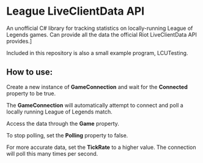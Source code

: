 # League LiveClientData API
An unofficial C# library for tracking statistics on locally-running League of Legends games.
Can provide all the data the official Riot LiveClientData API provides.]

Included in this repository is also a small example program, LCUTesting.

## How to use:
Create a new instance of **GameConnection** and wait for the **Connected** property to be true.

The **GameConnection** will automatically attempt to connect and poll a locally running League of Legends match.

Access the data through the **Game** property.

To stop polling, set the **Polling** property to false.

For more accurate data, set the **TickRate** to a higher value. The connection will poll this many times per second.
